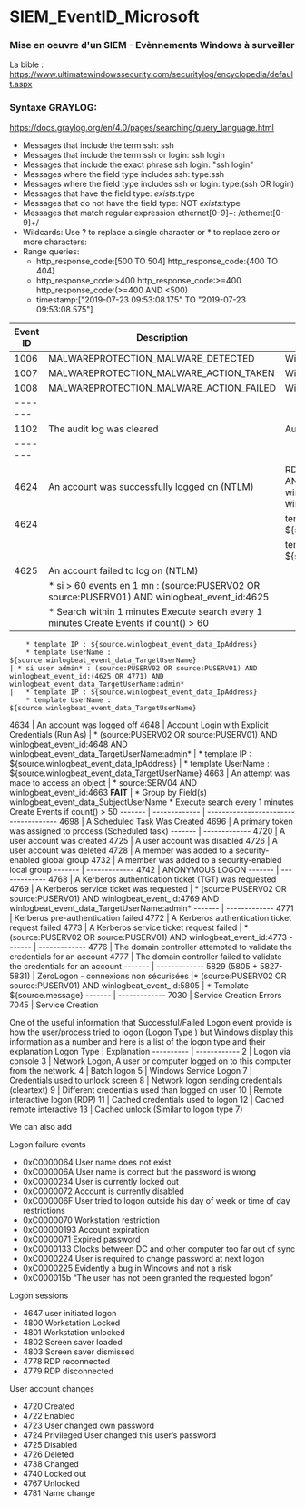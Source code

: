 # SIEM_EventID_Microsoft

### Mise en oeuvre d'un SIEM - Evènnements Windows à surveiller

La bible : https://www.ultimatewindowssecurity.com/securitylog/encyclopedia/default.aspx

### Syntaxe GRAYLOG:
https://docs.graylog.org/en/4.0/pages/searching/query_language.html
* Messages that include the term ssh: ssh
* Messages that include the term ssh or login: ssh login
* Messages that include the exact phrase ssh login: "ssh login"
* Messages where the field type includes ssh: type:ssh
* Messages where the field type includes ssh or login: type:(ssh OR login)
* Messages that have the field type: _exists_:type
* Messages that do not have the field type: NOT _exists_:type
* Messages that match regular expression ethernet[0-9]+: /ethernet[0-9]+/
* Wildcards: Use ? to replace a single character or * to replace zero or more characters:
* Range queries: 
	* http_response_code:[500 TO 504]   http_response_code:{400 TO 404}
	* http_response_code:>400   http_response_code:>=400   http_response_code:(>=400 AND <500)
	* timestamp:["2019-07-23 09:53:08.175" TO "2019-07-23 09:53:08.575"]


Event ID  | Description | Usage : Syntax
------- | ------------- | -------------------------------------
1006	| MALWAREPROTECTION_MALWARE_DETECTED | Windows Defender
1007	| MALWAREPROTECTION_MALWARE_ACTION_TAKEN | Windows Defender
1008	| MALWAREPROTECTION_MALWARE_ACTION_FAILED | Windows Defender
------- |  | 
1102	| The audit log was cleared | Audit Log
------- |  | 
4624 	| An account was successfully logged on (NTLM) | RDP : (source:PUSERV02 OR source:PUSERV01) AND winlogbeat_event_id:4624 AND winlogbeat_event_data_LogonType:10 AND NOT winlogbeat_event_data_IpAddress:10.32.1.*
4624	| | template IP : ${source.winlogbeat_event_data_IpAddress}
	| | template UserName : ${source.winlogbeat_event_data_TargetUserName}
4625 	| An account failed to log on (NTLM)
	| * si > 60 events en 1 mn : (source:PUSERV02 OR source:PUSERV01) AND winlogbeat_event_id:4625
	|	* Search within 1 minutes Execute search every 1 minutes Create Events if count() > 60
		* template IP : ${source.winlogbeat_event_data_IpAddress}
		* template UserName : ${source.winlogbeat_event_data_TargetUserName}
	| * si user admin* : (source:PUSERV02 OR source:PUSERV01) AND winlogbeat_event_id:(4625 OR 4771) AND winlogbeat_event_data_TargetUserName:admin*
	|	* template IP : ${source.winlogbeat_event_data_IpAddress}
		* template UserName : ${source.winlogbeat_event_data_TargetUserName}
4634 	| An account was logged off
4648	| Account Login with Explicit Credentials	(Run As)
	| * (source:PUSERV02 OR source:PUSERV01) AND winlogbeat_event_id:4648 AND winlogbeat_event_data_TargetUserName:admin*
	|	* template IP : ${source.winlogbeat_event_data_IpAddress}
	|	* template UserName : ${source.winlogbeat_event_data_TargetUserName}
4663 	| An attempt was made to access an object
	| * source:SERV04 AND winlogbeat_event_id:4663	****FAIT****
	|	* Group by Field(s) winlogbeat_event_data_SubjectUserName
		* Execute search every 1 minutes Create Events if count() > 50
------- | ------------- | -------------------------------------
4698	| A Scheduled Task Was Created
4696	| A primary token was assigned to process (Scheduled task)
------- | -------------
4720 	| A user account was created
4725 	| A user account was disabled
4726 	| A user account was deleted
4728 	| A member was added to a security-enabled global group
4732 	| A member was added to a security-enabled local group
------- | -------------
4742	| ANONYMOUS LOGON
------- | -------------
4768 	| A Kerberos authentication ticket (TGT) was requested
4769 	| A Kerberos service ticket was requested
	| * (source:PUSERV02 OR source:PUSERV01) AND winlogbeat_event_id:4769 AND winlogbeat_event_data_TargetUserName:admin*
------- | -------------
4771 	| Kerberos pre-authentication failed
4772 	| A Kerberos authentication ticket request failed
4773 	| A Kerberos service ticket request failed
	| * (source:PUSERV02 OR source:PUSERV01) AND winlogbeat_event_id:4773
------- | -------------
4776 	| The domain controller attempted to validate the credentials for an account
4777 	| The domain controller failed to validate the credentials for an account
------- | -------------
5829 (5805 + 5827-5831)	| ZeroLogon - connexions non sécurisées
			|* (source:PUSERV02 OR source:PUSERV01) AND winlogbeat_event_id:5805
			|	* Template ${source.message}
------- | -------------
7030 	| Service Creation Errors
7045 	| Service Creation

One of the useful information that Successful/Failed Logon event provide is how the user/process tried to logon  (Logon Type ) but Windows display this information as a number and here is a list of the logon type and their explanation
Logon Type | Explanation
---------- | ------------
2 	   | Logon via console
3 	   | Network Logon, A user or computer logged on to this computer from the network.
4 	   | Batch logon
5 	   | Windows Service Logon
7 	   | Credentials used to unlock screen
8 	   | Network logon sending credentials (cleartext)
9 	   | Different credentials used than logged on user
10 	   | Remote interactive logon (RDP)
11 	   | Cached credentials used to logon
12 	   | Cached remote interactive
13 	   | Cached unlock (Similar to logon type 7)
 
We can also add

Logon failure events
*    0xC0000064 User name does not exist
*    0xC000006A User name is correct but the password is wrong
*    0xC0000234 User is currently locked out
*    0xC0000072 Account is currently disabled
*    0xC000006F User tried to logon outside his day of week or time of day restrictions
*    0xC0000070 Workstation restriction
*    0xC00000193 Account expiration
*    0xC0000071 Expired password
*    0xC0000133 Clocks between DC and other computer too far out of sync
*    0xC0000224 User is required to change password at next logon
*    0xC0000225 Evidently a bug in Windows and not a risk
*    0xC000015b “The user has not been granted the requested logon”

Logon sessions
*    4647 user initiated logon
*    4800 Workstation Locked
*    4801 Workstation unlocked
*    4802 Screen saver loaded
*    4803 Screen saver dismissed
*    4778 RDP reconnected
*    4779 RDP disconnected

User account changes
*    4720 Created
*    4722 Enabled
*    4723 User changed own password
*    4724 Privileged User changed this user’s password
*    4725 Disabled
*    4726 Deleted
*    4738 Changed
*    4740 Locked out
*    4767 Unlocked
*    4781 Name change
